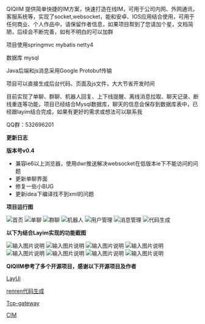 QIQIIM 提供简单快捷的IM方案，快速打造在线IM，可用于公司内网、外网通讯，客服系统等，实现了socket,websocket，能和安卓、IOS应用结合使用，可用于任何商业、个人作品中，请保留作者信息，如果项目帮到了您请加个星，文档简陋，后续会不断完善，如有不明白的可以加群

项目使用springmvc mybatis netty4

数据库  mysql

Java后端和js消息采用Google Protobuf传输

项目可以直接生成后台代码、页面及js文件，大大节省开发时间

目前实现了单聊、群聊、机器人回复、上下线提醒、离线消息拉取、聊天记录、断线重连等功能，项目已经结合Mysql数据库，聊天的信息会保存到数据库表中，已经跟layim结合完成，如果有更好的需求或想法可以联系我 

QQ群：532696201

 **更新日志** 

 **版本号v0.4** 
 - 兼容ie6以上浏览器，使用dwr推送解决websocket在低版本ie下不能访问的问题
 - 更新单聊界面
 - 修复一些小BUG
 - 更新idea下编译找不到xml的问题
 


 **项目运行图** 

![首页](https://gitee.com/uploads/images/2017/1129/135448_76529268_1644780.png "QQ图片20171129135331.png")
![单聊](https://gitee.com/uploads/images/2017/1124/131757_0d40833f_1644780.png "图片2.png")
![群聊](https://gitee.com/uploads/images/2017/1124/131808_e55369c4_1644780.png "图片3.png")
![机器人](https://gitee.com/uploads/images/2017/1124/131822_f8984f96_1644780.png "图片4.png")
![用户管理](https://gitee.com/uploads/images/2017/1124/131832_59945c72_1644780.png "图片5.png")
![消息管理](https://gitee.com/uploads/images/2017/1124/131851_3ed48ae6_1644780.png "图片6.png")
![代码生成](https://gitee.com/uploads/images/2017/1124/131901_05fbcb63_1644780.png "图片7.png")

 **以下为结合Layim实现的功能截图** 

![输入图片说明](https://gitee.com/uploads/images/2017/1129/135512_76c8644f_1644780.png "QQ图片20171129134102.png")
![输入图片说明](https://gitee.com/uploads/images/2017/1129/135546_8cfed41d_1644780.png "QQ图片20171129134130.png")
![输入图片说明](https://gitee.com/uploads/images/2017/1129/135557_e901c42f_1644780.png "QQ图片20171129134145.png")
![输入图片说明](https://gitee.com/uploads/images/2017/1129/135610_5d6d8a4e_1644780.png "QQ图片20171129134217.png")
![输入图片说明](https://gitee.com/uploads/images/2017/1129/135620_01b1ee66_1644780.png "QQ图片20171129134235.png")
![输入图片说明](https://gitee.com/uploads/images/2017/1129/135628_63b9ce67_1644780.png "QQ图片20171129134351.png")
![输入图片说明](https://gitee.com/uploads/images/2017/1129/135636_58543ad4_1644780.png "QQ图片20171129134502.png")
![输入图片说明](https://gitee.com/uploads/images/2017/1129/135646_202d82d6_1644780.png "QQ图片20171129134512.png")


 **QIQIIM参考了多个开源项目，感谢以下开源项目及作者** 


[LayUi](https://gitee.com/sentsin/layui)

[renren代码生成](https://gitee.com/babaio/renren-generator)

[Tcp-gateway](https://github.com/linkedkeeper/tcp-gateway)

[CIM](https://gitee.com/farsunset/cim)

